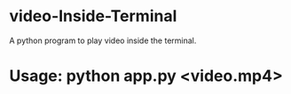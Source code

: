 # video-Inside-Terminal
A python program to play video inside the terminal.

# Usage: python app.py <video.mp4>
